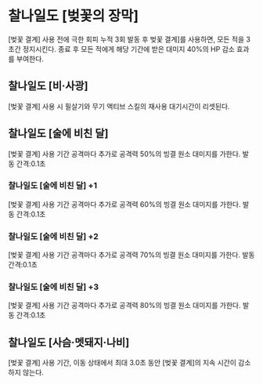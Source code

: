 # 찰나일도 [벚꽃의 장막]

[벚꽃 결계] 사용 전에 극한 회피 누적 3회 발동 후 벚꽃 결계]를 사용하면, 모든 적을 3초간 정지시킨다. 종료 후 모든 적에게 해당 기간에 받은 대미지 40%의 HP 감소 효과를 부여한다.

## 찰나일도 [비·사광]

[벚꽃 결계] 사용 시 필살기와 무기 액티브 스킬의 재사용 대기시간이 리셋된다.

## 찰나일도 [술에 비친 달]

[벚꽃 결계] 사용 기간 공격마다 추가로 공격력 50%의 빙결 원소 대미지를 가한다. 발동 간격:0.1초

### 찰나일도 [술에 비친 달] +1

[벚꽃 결계] 사용 기간 공격마다 추가로 공격력 60%의 빙결 원소 대미지를 가한다. 발동 간격:0.1초

### 찰나일도 [술에 비친 달] +2

[벚꽃 결계] 사용 기간 공격마다 추가로 공격력 70%의 빙결 원소 대미지를 가한다. 발동 간격:0.1초

### 찰나일도 [술에 비친 달] +3

[벚꽃 결계] 사용 기간 공격마다 추가로 공격력 80%의 빙결 원소 대미지를 가한다. 발동 간격:0.1초

## 찰나일도 [사슴·멧돼지·나비]

[벚꽃 결계] 사용 기간, 이동 상태에서 최대 3.0초 동안 [벚꽃 결계]의 지속 시간이 감소하지 않는다.
